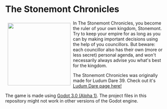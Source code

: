 # The Stonemont Chronicles

<img src="https://static.jam.vg/raw/eae/z/6a64.png" width="200" align="left" style="margin: 8px">
In The Stonemont Chronicles, you become the ruler of your own kingdom, Stonemont. Try to keep your empire for as long as you can by making important decisions using the help of you councillors. But beware: each councillor also has their own (more or less secret) personal agenda, and won't necessarily always advise you what's best for the kingdom.  
<br/>  

The Stonemont Chronicles was originally made for Ludum Dare 39. Check out it's [Ludum Dare page here!](https://ldjam.com/events/ludum-dare/39/the-stonemont-chronicles)  

The game is made using [Godot 3.0 (Alpha 1)](https://godotengine.org/). The project files in this repository might not work in other versions of the Godot engine.
